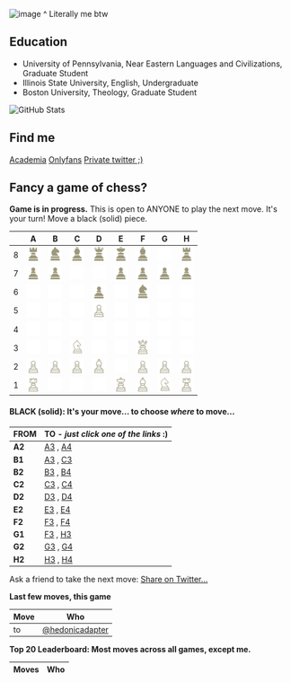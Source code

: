 ![image](https://github.com/user-attachments/assets/ff589df3-8a67-427d-b793-f9d5b4507c2c)
^ Literally me btw

## Education
* University of Pennsylvania, Near Eastern Languages and Civilizations, Graduate Student
* Illinois State University, English, Undergraduate
* Boston University, Theology, Graduate Student

<p>
  <img src="https://github-readme-stats.vercel.app/api?username=hedonicadapter&amp;show_icons=true&theme=w" alt="GitHub Stats">
</p>

## Find me
[Academia](https://upenn.academia.edu/HoldenMarshall)
[Onlyfans](https://upenn.academia.edu/HoldenMarshall)
[Private twitter ;)](https://upenn.academia.edu/HoldenMarshall)

## Fancy a game of chess?
**Game is in progress.** This is open to ANYONE to play the next move. It's your turn! Move a black (solid) piece.  

|   | A | B | C | D | E | F | G | H |
| - | - | - | - | - | - | - | - | - |
| 8 | ![](https://raw.githubusercontent.com/hedonicadapter/chungus/master/chess_images/r.png) | ![](https://raw.githubusercontent.com/hedonicadapter/chungus/master/chess_images/n.png) | ![](https://raw.githubusercontent.com/hedonicadapter/chungus/master/chess_images/b.png) | ![](https://raw.githubusercontent.com/hedonicadapter/chungus/master/chess_images/q.png) | ![](https://raw.githubusercontent.com/hedonicadapter/chungus/master/chess_images/k.png) | ![](https://raw.githubusercontent.com/hedonicadapter/chungus/master/chess_images/b.png) | ![](https://raw.githubusercontent.com/hedonicadapter/chungus/master/chess_images/blank.png) | ![](https://raw.githubusercontent.com/hedonicadapter/chungus/master/chess_images/r.png) |
| 7 | ![](https://raw.githubusercontent.com/hedonicadapter/chungus/master/chess_images/p.png) | ![](https://raw.githubusercontent.com/hedonicadapter/chungus/master/chess_images/p.png) | ![](https://raw.githubusercontent.com/hedonicadapter/chungus/master/chess_images/blank.png) | ![](https://raw.githubusercontent.com/hedonicadapter/chungus/master/chess_images/blank.png) | ![](https://raw.githubusercontent.com/hedonicadapter/chungus/master/chess_images/p.png) | ![](https://raw.githubusercontent.com/hedonicadapter/chungus/master/chess_images/p.png) | ![](https://raw.githubusercontent.com/hedonicadapter/chungus/master/chess_images/p.png) | ![](https://raw.githubusercontent.com/hedonicadapter/chungus/master/chess_images/p.png) |
| 6 | ![](https://raw.githubusercontent.com/hedonicadapter/chungus/master/chess_images/blank.png) | ![](https://raw.githubusercontent.com/hedonicadapter/chungus/master/chess_images/blank.png) | ![](https://raw.githubusercontent.com/hedonicadapter/chungus/master/chess_images/blank.png) | ![](https://raw.githubusercontent.com/hedonicadapter/chungus/master/chess_images/p.png) | ![](https://raw.githubusercontent.com/hedonicadapter/chungus/master/chess_images/blank.png) | ![](https://raw.githubusercontent.com/hedonicadapter/chungus/master/chess_images/n.png) | ![](https://raw.githubusercontent.com/hedonicadapter/chungus/master/chess_images/blank.png) | ![](https://raw.githubusercontent.com/hedonicadapter/chungus/master/chess_images/blank.png) |
| 5 | ![](https://raw.githubusercontent.com/hedonicadapter/chungus/master/chess_images/blank.png) | ![](https://raw.githubusercontent.com/hedonicadapter/chungus/master/chess_images/blank.png) | ![](https://raw.githubusercontent.com/hedonicadapter/chungus/master/chess_images/blank.png) | ![](https://raw.githubusercontent.com/hedonicadapter/chungus/master/chess_images/P.png) | ![](https://raw.githubusercontent.com/hedonicadapter/chungus/master/chess_images/blank.png) | ![](https://raw.githubusercontent.com/hedonicadapter/chungus/master/chess_images/blank.png) | ![](https://raw.githubusercontent.com/hedonicadapter/chungus/master/chess_images/blank.png) | ![](https://raw.githubusercontent.com/hedonicadapter/chungus/master/chess_images/blank.png) |
| 4 | ![](https://raw.githubusercontent.com/hedonicadapter/chungus/master/chess_images/blank.png) | ![](https://raw.githubusercontent.com/hedonicadapter/chungus/master/chess_images/blank.png) | ![](https://raw.githubusercontent.com/hedonicadapter/chungus/master/chess_images/blank.png) | ![](https://raw.githubusercontent.com/hedonicadapter/chungus/master/chess_images/blank.png) | ![](https://raw.githubusercontent.com/hedonicadapter/chungus/master/chess_images/blank.png) | ![](https://raw.githubusercontent.com/hedonicadapter/chungus/master/chess_images/blank.png) | ![](https://raw.githubusercontent.com/hedonicadapter/chungus/master/chess_images/blank.png) | ![](https://raw.githubusercontent.com/hedonicadapter/chungus/master/chess_images/blank.png) |
| 3 | ![](https://raw.githubusercontent.com/hedonicadapter/chungus/master/chess_images/blank.png) | ![](https://raw.githubusercontent.com/hedonicadapter/chungus/master/chess_images/blank.png) | ![](https://raw.githubusercontent.com/hedonicadapter/chungus/master/chess_images/N.png) | ![](https://raw.githubusercontent.com/hedonicadapter/chungus/master/chess_images/blank.png) | ![](https://raw.githubusercontent.com/hedonicadapter/chungus/master/chess_images/blank.png) | ![](https://raw.githubusercontent.com/hedonicadapter/chungus/master/chess_images/Q.png) | ![](https://raw.githubusercontent.com/hedonicadapter/chungus/master/chess_images/blank.png) | ![](https://raw.githubusercontent.com/hedonicadapter/chungus/master/chess_images/blank.png) |
| 2 | ![](https://raw.githubusercontent.com/hedonicadapter/chungus/master/chess_images/P.png) | ![](https://raw.githubusercontent.com/hedonicadapter/chungus/master/chess_images/P.png) | ![](https://raw.githubusercontent.com/hedonicadapter/chungus/master/chess_images/P.png) | ![](https://raw.githubusercontent.com/hedonicadapter/chungus/master/chess_images/B.png) | ![](https://raw.githubusercontent.com/hedonicadapter/chungus/master/chess_images/blank.png) | ![](https://raw.githubusercontent.com/hedonicadapter/chungus/master/chess_images/P.png) | ![](https://raw.githubusercontent.com/hedonicadapter/chungus/master/chess_images/P.png) | ![](https://raw.githubusercontent.com/hedonicadapter/chungus/master/chess_images/P.png) |
| 1 | ![](https://raw.githubusercontent.com/hedonicadapter/chungus/master/chess_images/R.png) | ![](https://raw.githubusercontent.com/hedonicadapter/chungus/master/chess_images/blank.png) | ![](https://raw.githubusercontent.com/hedonicadapter/chungus/master/chess_images/blank.png) | ![](https://raw.githubusercontent.com/hedonicadapter/chungus/master/chess_images/blank.png) | ![](https://raw.githubusercontent.com/hedonicadapter/chungus/master/chess_images/K.png) | ![](https://raw.githubusercontent.com/hedonicadapter/chungus/master/chess_images/B.png) | ![](https://raw.githubusercontent.com/hedonicadapter/chungus/master/chess_images/N.png) | ![](https://raw.githubusercontent.com/hedonicadapter/chungus/master/chess_images/R.png) |

#### **BLACK (solid):** It's your move... to choose _where_ to move...

| FROM | TO - _just click one of the links_ :) |
| ---- | -- |
| **A2** | [A3](https://github.com/hedonicadapter/chungus/issues/new?title=chess%7Cmove%7Ca2a3%7C14&body=Just+push+%27Submit+new+issue%27.+You+don%27t+need+to+do+anything+else.) , [A4](https://github.com/hedonicadapter/chungus/issues/new?title=chess%7Cmove%7Ca2a4%7C14&body=Just+push+%27Submit+new+issue%27.+You+don%27t+need+to+do+anything+else.) |
| **B1** | [A3](https://github.com/hedonicadapter/chungus/issues/new?title=chess%7Cmove%7Cb1a3%7C14&body=Just+push+%27Submit+new+issue%27.+You+don%27t+need+to+do+anything+else.) , [C3](https://github.com/hedonicadapter/chungus/issues/new?title=chess%7Cmove%7Cb1c3%7C14&body=Just+push+%27Submit+new+issue%27.+You+don%27t+need+to+do+anything+else.) |
| **B2** | [B3](https://github.com/hedonicadapter/chungus/issues/new?title=chess%7Cmove%7Cb2b3%7C14&body=Just+push+%27Submit+new+issue%27.+You+don%27t+need+to+do+anything+else.) , [B4](https://github.com/hedonicadapter/chungus/issues/new?title=chess%7Cmove%7Cb2b4%7C14&body=Just+push+%27Submit+new+issue%27.+You+don%27t+need+to+do+anything+else.) |
| **C2** | [C3](https://github.com/hedonicadapter/chungus/issues/new?title=chess%7Cmove%7Cc2c3%7C14&body=Just+push+%27Submit+new+issue%27.+You+don%27t+need+to+do+anything+else.) , [C4](https://github.com/hedonicadapter/chungus/issues/new?title=chess%7Cmove%7Cc2c4%7C14&body=Just+push+%27Submit+new+issue%27.+You+don%27t+need+to+do+anything+else.) |
| **D2** | [D3](https://github.com/hedonicadapter/chungus/issues/new?title=chess%7Cmove%7Cd2d3%7C14&body=Just+push+%27Submit+new+issue%27.+You+don%27t+need+to+do+anything+else.) , [D4](https://github.com/hedonicadapter/chungus/issues/new?title=chess%7Cmove%7Cd2d4%7C14&body=Just+push+%27Submit+new+issue%27.+You+don%27t+need+to+do+anything+else.) |
| **E2** | [E3](https://github.com/hedonicadapter/chungus/issues/new?title=chess%7Cmove%7Ce2e3%7C14&body=Just+push+%27Submit+new+issue%27.+You+don%27t+need+to+do+anything+else.) , [E4](https://github.com/hedonicadapter/chungus/issues/new?title=chess%7Cmove%7Ce2e4%7C14&body=Just+push+%27Submit+new+issue%27.+You+don%27t+need+to+do+anything+else.) |
| **F2** | [F3](https://github.com/hedonicadapter/chungus/issues/new?title=chess%7Cmove%7Cf2f3%7C14&body=Just+push+%27Submit+new+issue%27.+You+don%27t+need+to+do+anything+else.) , [F4](https://github.com/hedonicadapter/chungus/issues/new?title=chess%7Cmove%7Cf2f4%7C14&body=Just+push+%27Submit+new+issue%27.+You+don%27t+need+to+do+anything+else.) |
| **G1** | [F3](https://github.com/hedonicadapter/chungus/issues/new?title=chess%7Cmove%7Cg1f3%7C14&body=Just+push+%27Submit+new+issue%27.+You+don%27t+need+to+do+anything+else.) , [H3](https://github.com/hedonicadapter/chungus/issues/new?title=chess%7Cmove%7Cg1h3%7C14&body=Just+push+%27Submit+new+issue%27.+You+don%27t+need+to+do+anything+else.) |
| **G2** | [G3](https://github.com/hedonicadapter/chungus/issues/new?title=chess%7Cmove%7Cg2g3%7C14&body=Just+push+%27Submit+new+issue%27.+You+don%27t+need+to+do+anything+else.) , [G4](https://github.com/hedonicadapter/chungus/issues/new?title=chess%7Cmove%7Cg2g4%7C14&body=Just+push+%27Submit+new+issue%27.+You+don%27t+need+to+do+anything+else.) |
| **H2** | [H3](https://github.com/hedonicadapter/chungus/issues/new?title=chess%7Cmove%7Ch2h3%7C14&body=Just+push+%27Submit+new+issue%27.+You+don%27t+need+to+do+anything+else.) , [H4](https://github.com/hedonicadapter/chungus/issues/new?title=chess%7Cmove%7Ch2h4%7C14&body=Just+push+%27Submit+new+issue%27.+You+don%27t+need+to+do+anything+else.) |

Ask a friend to take the next move: [Share on Twitter...](https://twitter.com/share?text=I'm+playing+chess+on+a+GitHub+Profile+Readme!+Can+you+please+take+the+next+move+at+https://github.com/hmarsh97)

**Last few moves, this game**

| Move  | Who |
| ----- | --- |
|  to  | [@hedonicadapter](https://github.com/hedonicadapter) |

**Top 20 Leaderboard: Most moves across all games, except me.**

| Moves | Who |
| ----- | --- |
